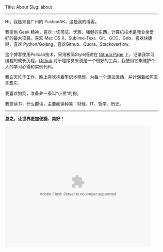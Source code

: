 Title: About
Slug: about
***

Hi，我是来自广州的 YushanAK，这是我的博客。

我崇尚 Geek 精神，喜欢一切简洁、优雅、强健的东西，计算机技术是我业余爱好的最大项目。喜欢 Mac OS X、Sublime-Text、Git、GCC、Gdb，喜欢快捷键，喜欢 Python/Golang，喜欢Github、Quora、Stackoverflow。

这个博客使用Pelican技术，采用极简Style搭建在 [Github Page][page] 上，记录我学习编程的成长历程。[Github][github] 对于程序员来说是一个很好的工具，我使用它来维护个人的学习心得和实例代码。

我白天忙于工作，晚上喜欢抱着笔记本瞎想，为每一个想法激动，并计划着如何去实现它。

我喜欢狗狗，准备养一条叫“小黑”的狗。

我爱读书，什么都读，主要阅读种类：财经、IT、哲学、历史。

[page]:(http://yushanak.github.io/)
[github]:(https://github.com/yushanak)

***

**总之，让世界更加便捷、美好**！

<embed src="http://static.youku.com/v1.0.0149/v/swf/loader.swf?VideoIDS=XMzExMzIxODA0&winType=adshow&isAutoPlay=true" quality="best" width="480" height="400" align="middle" allowScriptAccess="never"  allowNetworking="internal" type="application/x-shockwave-flash"></embed>